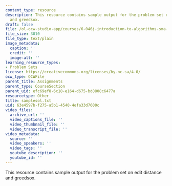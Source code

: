 ```yaml
---
content_type: resource
description: This resource contains sample output for the problem set on edit distance
  and greedsox.
draft: false
file: /ol-ocw-studio-app/courses/6-046j-introduction-to-algorithms-sma-5503-fall-2005/63e4597bf275a5b145404efa33d7600c_samplesol.txt
file_size: 3010
file_type: text/plain
image_metadata:
  caption: ''
  credit: ''
  image-alt: ''
learning_resource_types:
- Problem Sets
license: https://creativecommons.org/licenses/by-nc-sa/4.0/
ocw_type: OCWFile
parent_title: Assignments
parent_type: CourseSection
parent_uid: efc69ef8-6c18-e164-d675-bd8808c6477a
resourcetype: Other
title: samplesol.txt
uid: 63e4597b-f275-a5b1-4540-4efa33d7600c
video_files:
  archive_url: ''
  video_captions_file: ''
  video_thumbnail_file: ''
  video_transcript_file: ''
video_metadata:
  source: ''
  video_speakers: ''
  video_tags: ''
  youtube_description: ''
  youtube_id: ''
---
```

This resource contains sample output for the problem set on edit distance and greedsox.
